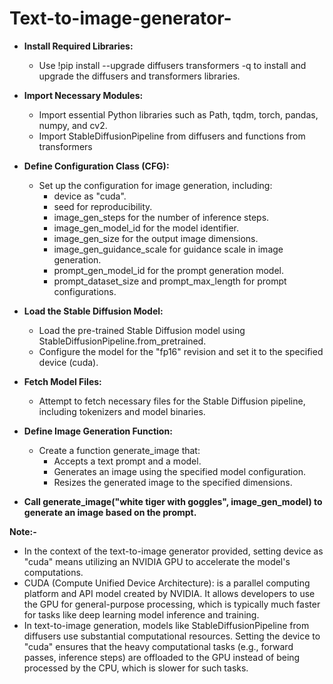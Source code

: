 # Text-to-image-generator-
- **Install Required Libraries:**
  - Use !pip install --upgrade diffusers transformers -q to install and upgrade the diffusers and transformers libraries.
    
- **Import Necessary Modules:**
  - Import essential Python libraries such as Path, tqdm, torch, pandas, numpy, and cv2.
  - Import StableDiffusionPipeline from diffusers and functions from transformers
    
- **Define Configuration Class (CFG):**
    - Set up the configuration for image generation, including:
      - device as "cuda".
      - seed for reproducibility.
      - image_gen_steps for the number of inference steps.
      - image_gen_model_id for the model identifier.
      - image_gen_size for the output image dimensions.
      - image_gen_guidance_scale for guidance scale in image generation.
      - prompt_gen_model_id for the prompt generation model.
      - prompt_dataset_size and prompt_max_length for prompt configurations.

- **Load the Stable Diffusion Model:**
  - Load the pre-trained Stable Diffusion model using StableDiffusionPipeline.from_pretrained.
  - Configure the model for the "fp16" revision and set it to the specified device (cuda).

- **Fetch Model Files:**
  - Attempt to fetch necessary files for the Stable Diffusion pipeline, including tokenizers and model binaries.

- **Define Image Generation Function:**
   - Create a function generate_image that:
     - Accepts a text prompt and a model.
     - Generates an image using the specified model configuration.
     - Resizes the generated image to the specified dimensions.
    
- **Call generate_image("white tiger with goggles", image_gen_model) to generate an image based on the prompt.**

**Note:-**
- In the context of the text-to-image generator provided, setting device as "cuda" means utilizing an NVIDIA GPU to accelerate the model's computations.
- CUDA (Compute Unified Device Architecture): is a parallel computing platform and API model created by NVIDIA. It allows developers to use the GPU for general-purpose processing, which is typically much faster 
  for tasks like deep learning model inference and training.
- In text-to-image generation, models like StableDiffusionPipeline from diffusers use substantial computational resources. Setting the device to "cuda" ensures that the heavy computational tasks (e.g., 
  forward passes, inference steps) are offloaded to the GPU instead of being processed by the CPU, which is slower for such tasks.
